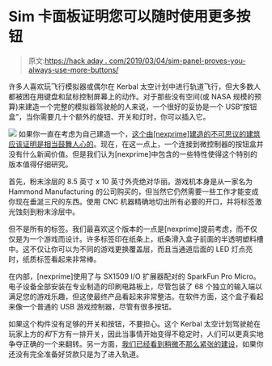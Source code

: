 # Sim 卡面板证明您可以随时使用更多按钮

> 原文:[https://hack aday . com/2019/03/04/sim-panel-proves-you-always-use-more-buttons/](https://hackaday.com/2019/03/04/sim-panel-proves-you-can-always-use-more-buttons/)

许多人喜欢玩飞行模拟器或偶尔在 Kerbal 太空计划中进行轨道飞行，但大多数人都被困在用键盘和鼠标控制屏幕上的动作。对于那些没有空间(或 NASA 规模的预算)来建造一个完整的模拟器驾驶舱的人来说，一个很好的妥协是一个 USB“按钮盒”，当你需要几十个额外的旋钮、开关和灯时，你可以插入它。

[![](../Images/c5a1d06c45cb094787ef28ac346329ce.png)](https://hackaday.com/wp-content/uploads/2019/02/usbsim_detail.jpg) 如果你一直在考虑为自己建造一个，[这个由[nexprime]建造的不可思议的建筑应该证明是相当鼓舞人心的](https://imgur.com/a/PPfPDja)。现在，在这一点上，一个连接到微控制器的按钮盒并没有什么新闻价值。但是我们认为[nexprime]中包含的一些特性使得这个特别的版本值得仔细研究。

首先，粉末涂层的 8.5 英寸 x 10 英寸外壳绝对华丽。游戏机本身是从一家名为 Hammond Manufacturing 的公司购买的，但当然它仍然需要一些工作才能变成你现在垂涎三尺的东西。使用 CNC 机器精确地切出所有必要的开口，并将标签激光蚀刻到粉末涂层中。

但不是所有的标签。我们最喜欢这个版本的一点是[nexprime]提前考虑，而不仅仅是为一个游戏而设计。许多标签印在纸条上，纸条滑入盒子前面的半透明塑料槽中。这不仅让你可以为不同的游戏更换覆盖层，而且当通道后面的 LED 灯点亮时，纸质标签看起来非常棒。

在内部，[nexprime]使用了与 SX1509 I/O 扩展器配对的 SparkFun Pro Micro。电子设备全部安装在专业制造的印刷电路板上，尽管包装了 68 个独立的输入端以满足您的游戏乐趣，但这使最终产品看起来非常整洁。在软件方面，这个盒子看起来像一个普通的 USB 游戏控制器，尽管有很多按钮。

如果这个构件没有足够的开关和按钮，不要担心。这个 Kerbal 太空计划驾驶舱在玩家上方的*和*下方有一排开关，因此当事情开始变得不稳定时，人们可以更真实地争夺正确的一个来翻转。另一方面，[我们已经看到稍微不那么紧张的建设](https://hackaday.com/2018/01/23/building-a-better-kerbal-space-program-controller/)，如果你还没有完全准备好贷款只是为了进入轨道。